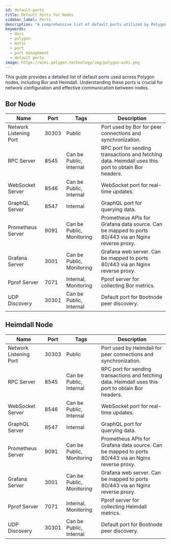 ```yaml
---
id: default-ports
title: Default Ports for Nodes
sidebar_label: Ports
description: "A comprehensive list of default ports utilized by Polygon PoS nodes."
keywords:
  - docs
  - polygon
  - matic
  - port
  - port management
  - default ports
image: https://wiki.polygon.technology/img/polygon-wiki.png
---
```


This guide provides a detailed list of default ports used across Polygon nodes, including Bor and Heimdall. Understanding these ports is crucial for network configuration and effective communication between nodes.

## Bor Node

| Name                    | Port  | Tags                      | Description                                                                                                    |
|-------------------------|-------|---------------------------|----------------------------------------------------------------------------------------------------------------|
| Network Listening Port  | 30303 | Public                    | Port used by Bor for peer connections and synchronization.                                                     |
| RPC Server              | 8545  | Can be Public, Internal   | RPC port for sending transactions and fetching data. Heimdall uses this port to obtain Bor headers.             |
| WebSocket Server        | 8546  | Can be Public, Internal   | WebSocket port for real-time updates.                                                                           |
| GraphQL Server          | 8547  | Internal                  | GraphQL port for querying data.                                                                                 |
| Prometheus Server       | 9091  | Can be Public, Monitoring | Prometheus APIs for Grafana data source. Can be mapped to ports 80/443 via an Nginx reverse proxy.              |
| Grafana Server          | 3001  | Can be Public, Monitoring | Grafana web server. Can be mapped to ports 80/443 via an Nginx reverse proxy.                                   |
| Pprof Server            | 7071  | Internal, Monitoring      | Pprof server for collecting Bor metrics.                                                                        |
| UDP Discovery           | 30301 | Can be Public, Internal   | Default port for Bootnode peer discovery.                                                                       |

## Heimdall Node

| Name                    | Port  | Tags                      | Description                                                                                                    |
|-------------------------|-------|---------------------------|----------------------------------------------------------------------------------------------------------------|
| Network Listening Port  | 30303 | Public                    | Port used by Heimdall for peer connections and synchronization.                                                 |
| RPC Server              | 8545  | Can be Public, Internal   | RPC port for sending transactions and fetching data. Heimdall uses this port to obtain Bor headers.             |
| WebSocket Server        | 8546  | Can be Public, Internal   | WebSocket port for real-time updates.                                                                           |
| GraphQL Server          | 8547  | Internal                  | GraphQL port for querying data.                                                                                 |
| Prometheus Server       | 9091  | Can be Public, Monitoring | Prometheus APIs for Grafana data source. Can be mapped to ports 80/443 via an Nginx reverse proxy.              |
| Grafana Server          | 3001  | Can be Public, Monitoring | Grafana web server. Can be mapped to ports 80/443 via an Nginx reverse proxy.                                   |
| Pprof Server            | 7071  | Internal, Monitoring      | Pprof server for collecting Heimdall metrics.                                                                   |
| UDP Discovery           | 30301 | Can be Public, Internal   | Default port for Bootnode peer discovery.                                                                       |
